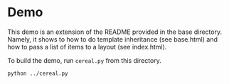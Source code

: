 # Demo

This demo is an extension of the README provided in the base directory.  Namely, it shows to how to do template inheritance (see base.html) and how to pass a list of items to a layout (see index.html).

To build the demo, run `cereal.py` from this directory.

    python ../cereal.py
